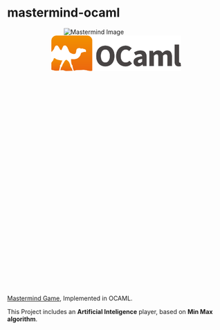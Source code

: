 # mastermind-ocaml

<div align="center">
  <img width="200" alt="Mastermind Image" src="https://www.google.com/url?sa=i&url=https%3A%2F%2Fwww.youtube.com%2Fwatch%3Fv%3Dgkb1wiItP_E&psig=AOvVaw0DYFcIz-wDEruPR_IH-nQ9&ust=1671035536792000&source=images&cd=vfe&ved=0CBAQjRxqFwoTCJi9v86C9_sCFQAAAAAdAAAAABAT"/>
  <img width="100"/>
  <img style="margin-bottom:500px" width="300" alt="Ocaml Logo" src="https://raw.githubusercontent.com/ocaml/ocaml-logo/master/Colour/SVG/colour-logo.svg"/>
</div>

[Mastermind Game](https://en.wikipedia.org/wiki/Mastermind_(board_game)), Implemented in OCAML.

This Project includes an **Artificial Inteligence** player, based on **Min Max algorithm**.


